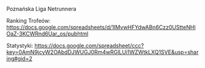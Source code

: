Poznańska Liga Netrunnera

Ranking Trofeów:
https://docs.google.com/spreadsheets/d/1IMvwHFYdwABn6Czz0UStteNHlOaZ-3KCWRnd6Uar_os/pubhtml

Statystyki:
https://docs.google.com/spreadsheet/ccc?key=0AmN9jcyW2OAbdDJWUGJ0Rm4wRGlLUi1WZWtkLXQ1SVE&usp=sharing#gid=2

